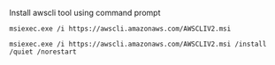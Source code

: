 Install awscli tool using command prompt

```
msiexec.exe /i https://awscli.amazonaws.com/AWSCLIV2.msi
```


```
msiexec.exe /i https://awscli.amazonaws.com/AWSCLIV2.msi /install /quiet /norestart 

```
